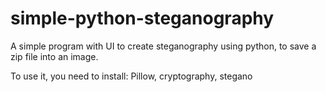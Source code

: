 # simple-python-steganography
A simple program with UI to create steganography using python, to save a zip file into an image.

To use it, you need to install:
Pillow, cryptography, stegano  
